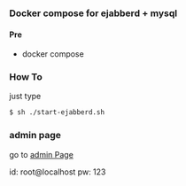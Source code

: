 ### Docker compose for ejabberd + mysql

#### Pre
* docker compose

### How To
just type
```bash
$ sh ./start-ejabberd.sh
```

### admin page
go to [admin Page](http://localhost:5280/admin)

id: root@localhost
pw: 123